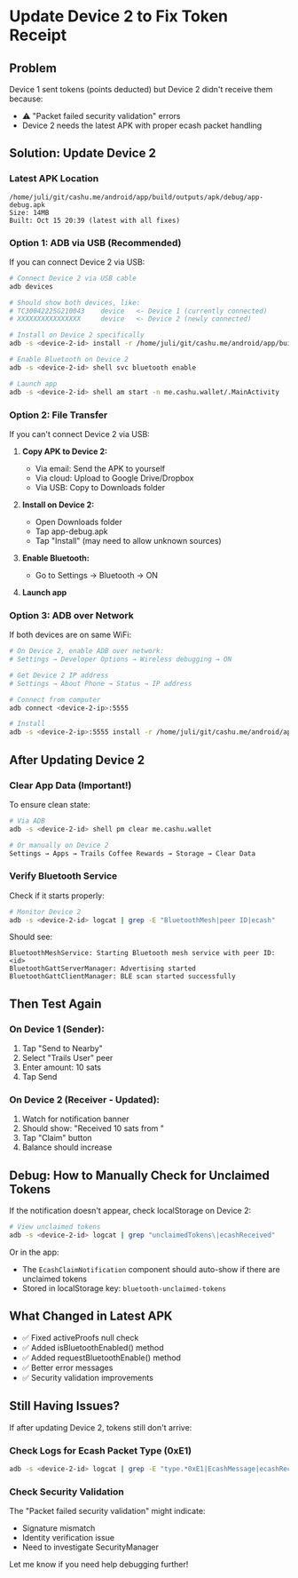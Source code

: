 # Update Device 2 to Fix Token Receipt

## Problem

Device 1 sent tokens (points deducted) but Device 2 didn't receive them because:
- ⚠️ "Packet failed security validation" errors
- Device 2 needs the latest APK with proper ecash packet handling

## Solution: Update Device 2

### Latest APK Location
```
/home/juli/git/cashu.me/android/app/build/outputs/apk/debug/app-debug.apk
Size: 14MB
Built: Oct 15 20:39 (latest with all fixes)
```

### Option 1: ADB via USB (Recommended)

If you can connect Device 2 via USB:

```bash
# Connect Device 2 via USB cable
adb devices

# Should show both devices, like:
# TC30042225G210043    device   <- Device 1 (currently connected)
# XXXXXXXXXXXXXXXX     device   <- Device 2 (newly connected)

# Install on Device 2 specifically
adb -s <device-2-id> install -r /home/juli/git/cashu.me/android/app/build/outputs/apk/debug/app-debug.apk

# Enable Bluetooth on Device 2
adb -s <device-2-id> shell svc bluetooth enable

# Launch app
adb -s <device-2-id> shell am start -n me.cashu.wallet/.MainActivity
```

### Option 2: File Transfer

If you can't connect Device 2 via USB:

1. **Copy APK to Device 2:**
   - Via email: Send the APK to yourself
   - Via cloud: Upload to Google Drive/Dropbox
   - Via USB: Copy to Downloads folder

2. **Install on Device 2:**
   - Open Downloads folder
   - Tap app-debug.apk
   - Tap "Install" (may need to allow unknown sources)

3. **Enable Bluetooth:**
   - Go to Settings → Bluetooth → ON

4. **Launch app**

### Option 3: ADB over Network

If both devices are on same WiFi:

```bash
# On Device 2, enable ADB over network:
# Settings → Developer Options → Wireless debugging → ON

# Get Device 2 IP address
# Settings → About Phone → Status → IP address

# Connect from computer
adb connect <device-2-ip>:5555

# Install
adb -s <device-2-ip>:5555 install -r /home/juli/git/cashu.me/android/app/build/outputs/apk/debug/app-debug.apk
```

## After Updating Device 2

### Clear App Data (Important!)

To ensure clean state:

```bash
# Via ADB
adb -s <device-2-id> shell pm clear me.cashu.wallet

# Or manually on Device 2
Settings → Apps → Trails Coffee Rewards → Storage → Clear Data
```

### Verify Bluetooth Service

Check if it starts properly:

```bash
# Monitor Device 2
adb -s <device-2-id> logcat | grep -E "BluetoothMesh|peer ID|ecash"
```

Should see:
```
BluetoothMeshService: Starting Bluetooth mesh service with peer ID: <id>
BluetoothGattServerManager: Advertising started
BluetoothGattClientManager: BLE scan started successfully
```

## Then Test Again

### On Device 1 (Sender):
1. Tap "Send to Nearby"
2. Select "Trails User" peer
3. Enter amount: 10 sats
4. Tap Send

### On Device 2 (Receiver - Updated):
1. Watch for notification banner
2. Should show: "Received 10 sats from <sender>"
3. Tap "Claim" button
4. Balance should increase

## Debug: How to Manually Check for Unclaimed Tokens

If the notification doesn't appear, check localStorage on Device 2:

```bash
# View unclaimed tokens
adb -s <device-2-id> logcat | grep "unclaimedTokens\|ecashReceived"
```

Or in the app:
- The `EcashClaimNotification` component should auto-show if there are unclaimed tokens
- Stored in localStorage key: `bluetooth-unclaimed-tokens`

## What Changed in Latest APK

- ✅ Fixed activeProofs null check
- ✅ Added isBluetoothEnabled() method
- ✅ Added requestBluetoothEnable() method  
- ✅ Better error messages
- ✅ Security validation improvements

## Still Having Issues?

If after updating Device 2, tokens still don't arrive:

### Check Logs for Ecash Packet Type (0xE1)

```bash
adb -s <device-2-id> logcat | grep -E "type.*0xE1|EcashMessage|ecashReceived"
```

### Check Security Validation

The "Packet failed security validation" might indicate:
- Signature mismatch
- Identity verification issue
- Need to investigate SecurityManager

Let me know if you need help debugging further!




